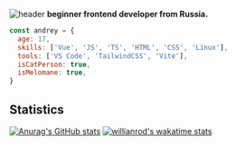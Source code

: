 ![header](https://user-images.githubusercontent.com/43712020/133140860-7dd181bc-f3f5-444d-855f-4092a88d6624.png)
**beginner frontend developer from Russia.**
```javascript
const andrey = {
  age: 17,
  skills: ['Vue', 'JS', 'TS', 'HTML', 'CSS', 'Linux'],
  tools: ['VS Code', 'TailwindCSS', 'Vite'],
  isCatPerson: true,
  isMelomane: true,
}
```

## Statistics
[![Anurag's GitHub stats](https://github-readme-stats.vercel.app/api?username=thendrxie&show_icons=true&theme=vue&count_private=true&include_all_commits=true&border_radius=15&cache_seconds=1800&hide=issues)](https://github.com/anuraghazra/github-readme-stats)
[![willianrod's wakatime stats](https://github-readme-stats.vercel.app/api/wakatime?username=thendrxie&theme=vue&border_radius=15&cache_seconds=1800&langs_count=4)](https://github.com/anuraghazra/github-readme-stats)

